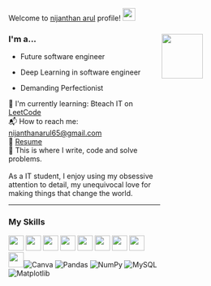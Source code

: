 Welcome to [nijanthan arul](https://github.com/nijanthanarulofficial/) profile! <a href="https://github.com/nijanthanarulofficial/"> <img src="https://media.giphy.com/media/hvRJCLFzcasrR4ia7z/giphy.gif" width="25px"></a>

### I'm a...   <img src="https://www.web24zone.com/wp-content/uploads/2022/10/46207-programmer-1.gif" height=15% width=40% align="right">

* Future software engineer
* Deep Learning in software engineer

* Demanding Perfectionist

🌱 I'm currently learning: Bteach IT on [LeetCode](https://leetcode.com/nijanthanarulofficial)<br>
📬 How to reach me: [nijanthanarul65@gmail.com](mailto:nijanthanarul65@gmail.com)<br>
📝 [Resume](https://github.com/nijanthanaruloffiical/RESUME/blob/main/nijanthanarulofficial.pdf)<br>
💪 This is where I write, code and solve problems.<br><br>
 As a IT student, I enjoy using my obsessive attention to detail, my unequivocal love for making 
 things that change the world.


-------------------------------------------------------------------------------------------------------
### My Skills 
<img src="https://img.shields.io/badge/-C-blue?style=for-the-badge&logo=c&logoColor=FFFFFF" height="30"> <img src="https://img.shields.io/badge/-C++-blue?style=for-the-badge&logo=c%2B%2B&logoColor=FFFFFF" height="30"> <img src="http://img.shields.io/badge/-Python-blue?style=for-the-badge&logo=python&logoColor=FFFFFF" height="30"> <img src="https://img.shields.io/badge/-Java-blue?style=for-the-badge&logo=openjdk&logoColor=white" height="30"> <img src="http://img.shields.io/badge/-PHP-blue?style=for-the-badge&logo=php&logoColor=FFFFFF" height="30"> <img src="http://img.shields.io/badge/-Machine%20Learning-blue?style=for-the-badge&logo=machine-learning&logoColor=FFFFFF" height="30"> <img src="http://img.shields.io/badge/-Deep%20Learning-blue?style=for-the-badge&logo=deep-learning&logoColor=FFFFFF" height="30"> <img src="http://img.shields.io/badge/-Computer%20Vision-blue?style=for-the-badge&logo=computer-vision&logoColor=FFFFFF" height="30"> <img src="http://img.shields.io/badge/-MySQL-blue?style=for-the-badge&logo=mysql&logoColor=FFFFFF" height="30">![Canva](https://img.shields.io/badge/Canva-%2300C4CC.svg?style=for-the-badge&logo=Canva&logoColor=white)  ![Pandas](https://img.shields.io/badge/pandas-%23150458.svg?style=for-the-badge&logo=pandas&logoColor=white) ![NumPy](https://img.shields.io/badge/numpy-%23013243.svg?style=for-the-badge&logo=numpy&logoColor=white) ![MySQL](https://img.shields.io/badge/mysql-%2300000f.svg?style=for-the-badge&logo=mysql&logoColor=white)![Matplotlib](https://img.shields.io/badge/Matplotlib-%23ffffff.svg?style=for-the-badge&logo=Matplotlib&logoColor=black)

